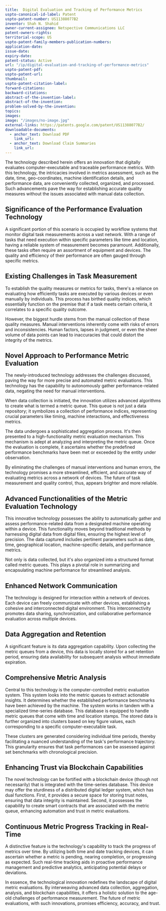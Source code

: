 ```yaml
---
title:  Digital Evaluation and Tracking of Performance Metrics
uspto-canonical-id-label: Patent
uspto-patent-number: US11388077B2
inventor: Shah N. Shahid
owner-current-assignee: Netspective Communications LLC
patent-owners-rights: 
territorial-scope: US
uspto-patent-family-members-publication-numbers:
application-date: 
issue-date: 
expiry-date: 
patent-status: Active
url: "/ip/digital-evaluation-and-tracking-of-performance-metrics"
uspto-patent-pdf:
uspto-patent-url:
thumbnail: 
uspto-patent-citation-label: 
forward-citations: 
backward-citations:
abstract-of-the-invention-label: 
abstract-of-the-invention: 
problem-solved-by-the-invention:
topics: 
images:
image: "/images/no-image.jpg"
external-links: https://patents.google.com/patent/US11388077B2/
downloadable-documents: 
  - anchor_text: Download PDF
    link_url: 
  - anchor_text: Download Claim Summaries
    link_url: 
---
```


The technology described herein offers an innovation that digitally evaluates computer-executable and traceable performance metrics. With this technology, the intricacies involved in metrics assessment, such as the date, time, geo-coordinates, machine identification details, and performance data, are conveniently collected, organized, and processed. Such advancements pave the way for establishing accurate quality measures without the issues associated with manual data collection.

## Significance of the Performance Evaluation Technology

A significant portion of this scenario is occupied by workflow systems that monitor digital task measurements across a vast network. With a range of tasks that need execution within specific parameters like time and location, having a reliable system of measurement becomes paramount. Additionally, these tasks often require an assortment of equipment and devices. The quality and efficiency of their performance are often gauged through specific metrics.

## Existing Challenges in Task Measurement

To establish the quality measures or metrics for tasks, there's a reliance on evaluating how efficiently tasks are executed by various devices or even manually by individuals. This process has birthed quality indices, which essentially function on the premise that if a task meets certain criteria, it correlates to a specific quality outcome.

However, the biggest hurdle stems from the manual collection of these quality measures. Manual interventions inherently come with risks of errors and inconsistencies. Human factors, lapses in judgment, or even the sheer volume of data points can lead to inaccuracies that could distort the integrity of the metrics.

## Novel Approach to Performance Metric Evaluation

The newly-introduced technology addresses the challenges discussed, paving the way for more precise and automated metric evaluations. This technology has the capability to autonomously gather performance-related data, negating the need for manual interventions.

When data collection is initiated, the innovation utilizes advanced algorithms to create what is termed a metric queue. This queue is not just a data repository; it symbolizes a collection of performance indices, representing crucial parameters like timing, machine interactions, and effectiveness metrics.

The data undergoes a sophisticated aggregation process. It's then presented to a high-functionality metric evaluation mechanism. This mechanism is adept at analyzing and interpreting the metric queue. Once the evaluation is complete, it ascertains whether the predefined performance benchmarks have been met or exceeded by the entity under observation.

By eliminating the challenges of manual interventions and human errors, the technology promises a more streamlined, efficient, and accurate way of evaluating metrics across a network of devices. The future of task measurement and quality control, thus, appears brighter and more reliable.

## Advanced Functionalities of the Metric Evaluation Technology

This innovative technology possesses the ability to automatically gather and assess performance-related data from a designated machine operating within a device. This functionality moves beyond traditional methods by harnessing digital data from digital files, ensuring the highest level of precision. The data captured includes pertinent parameters such as date, time, geographical location, machine-specific details, and performance metrics.

Not only is data collected, but it's also organized into a structured format called metric queues. This plays a pivotal role in summarizing and encapsulating machine performance for streamlined analysis.

## Enhanced Network Communication

The technology is designed for interaction within a network of devices. Each device can freely communicate with other devices, establishing a cohesive and interconnected digital environment. This interconnectivity promotes data sharing, synchronization, and collaborative performance evaluation across multiple devices.

## Data Aggregation and Retention

A significant feature is its data aggregation capability. Upon collecting the metric queues from a device, this data is locally stored for a set retention period, ensuring data availability for subsequent analysis without immediate expiration.

## Comprehensive Metric Analysis

Central to this technology is the computer-controlled metric evaluation system. This system looks into the metric queues to extract actionable insights. It determines whether the established performance benchmarks have been achieved by the machine. The system works in tandem with a specialized time-series database. This database is equipped to handle metric queues that come with time and location stamps. The stored data is further organized into clusters based on key figure values, each corresponding to a specific computer-executable task.

These clusters are generated considering individual time periods, thereby facilitating a nuanced understanding of the task's performance trajectory. This granularity ensures that task performances can be assessed against set benchmarks with chronological precision.

## Enhancing Trust via Blockchain Capabilities

The novel technology can be fortified with a blockchain device (though not necessarily) that is integrated with the time-series database. This device may offer the sturdiness of a distributed digital ledger system, which has dual functions. First, it provides a secure space for storing trust notes, ensuring that data integrity is maintained. Second, it possesses the capability to create smart contracts that are associated with the metric queue, enhancing automation and trust in metric evaluations.

## Continuous Metric Progress Tracking in Real-Time

A distinctive feature is the technology's capability to track the progress of metrics over time. By utilizing both time and date tracking devices, it can ascertain whether a metric is pending, nearing completion, or progressing as expected. Such real-time tracking aids in proactive performance management and predictive analytics, anticipating potential delays or deviations.

In essence, the technological innovation redefines the landscape of digital metric evaluations. By interweaving advanced data collection, aggregation, analysis, and blockchain capabilities, it offers a holistic solution to the age-old challenges of performance measurement. The future of metric evaluations, with such innovations, promises efficiency, accuracy, and trust.